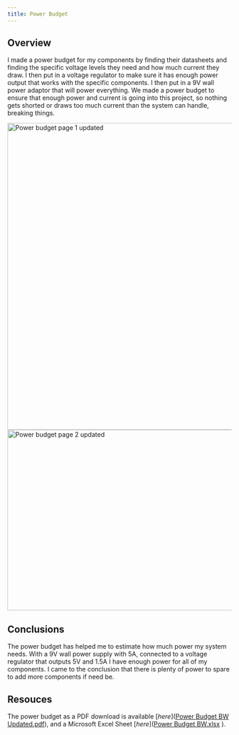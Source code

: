 ```yaml
---
title: Power Budget
---
```


## Overview
I made a power budget for my components by finding their datasheets and finding the specific voltage levels they need and how much current they draw. I then put in a voltage regulator to make sure it has enough power output that works with the specific components. I then put in a 9V wall power adaptor that will power everything. We made a power budget to ensure that enough power and current is going into this project, so nothing gets shorted or draws too much current than the system can handle, breaking things.


<img width="920" height="688" alt="Power budget page 1 updated" src="https://github.com/user-attachments/assets/df3d8bc3-65d8-4c58-8655-29bd07916484" />

<img width="937" height="405" alt="Power budget page 2 updated" src="https://github.com/user-attachments/assets/5c5d4838-7d2c-42ee-9220-9435741ed600" />



## Conclusions

The power budget has helped me to estimate how much power my system needs. With a 9V wall power supply with 5A, connected to a voltage regulator that outputs 5V and 1.5A I have enough power for all of my components. I came to the conclusion that there is plenty of power to spare to add more components if need be.

## Resouces

The power budget as a PDF download is available [*here*]([Power Budget BW Updated.pdf](https://github.com/user-attachments/files/23247678/Power.Budget.BW.Updated.pdf)), and a Microsoft Excel Sheet [*here*]([Power Budget BW.xlsx](https://github.com/user-attachments/files/23247680/Power.Budget.BW.xlsx)
).
